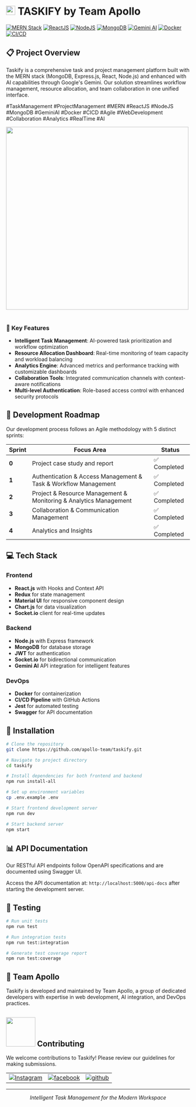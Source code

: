 # <img src="https://media.giphy.com/media/hvRJCLFzcasrR4ia7z/giphy.gif" width="25"> TASKIFY by Team Apollo

[![MERN Stack](https://img.shields.io/badge/Stack-MERN-blue)](https://www.mongodb.com/mern-stack)
[![ReactJS](https://img.shields.io/badge/Frontend-React-61DAFB)](https://reactjs.org/)
[![NodeJS](https://img.shields.io/badge/Backend-Node.js-339933)](https://nodejs.org/)
[![MongoDB](https://img.shields.io/badge/Database-MongoDB-47A248)](https://www.mongodb.com/)
[![Gemini AI](https://img.shields.io/badge/AI-Gemini-4285F4)](https://ai.google.dev/)
[![Docker](https://img.shields.io/badge/DevOps-Docker-2496ED)](https://www.docker.com/)
[![CI/CD](https://img.shields.io/badge/Pipeline-CI%2FCD-success)](https://github.com/features/actions)



## 📋 Project Overview

Taskify is a comprehensive task and project management platform built with the MERN stack (MongoDB, Express.js, React, Node.js) and enhanced with AI capabilities through Google's Gemini. Our solution streamlines workflow management, resource allocation, and team collaboration in one unified interface.

#TaskManagement #ProjectManagement #MERN #ReactJS #NodeJS #MongoDB #GeminiAI #Docker #CICD #Agile #WebDevelopment #Collaboration #Analytics #RealTime #AI

<img src="https://user-images.githubusercontent.com/74038190/212749447-bfb7e725-6987-49d9-ae85-2015e3e7cc41.gif" width="500">
<br><br>

### 🚀 Key Features

- **Intelligent Task Management**: AI-powered task prioritization and workflow optimization
- **Resource Allocation Dashboard**: Real-time monitoring of team capacity and workload balancing
- **Analytics Engine**: Advanced metrics and performance tracking with customizable dashboards
- **Collaboration Tools**: Integrated communication channels with context-aware notifications
- **Multi-level Authentication**: Role-based access control with enhanced security protocols

## 🔄 Development Roadmap

Our development process follows an Agile methodology with 5 distinct sprints:

| Sprint | Focus Area | Status |
|--------|------------|--------|
| **0** | Project case study and report | ✅ Completed |
| **1** | Authentication & Access Management & Task & Workflow Management | ✅ Completed |
| **2** | Project & Resource Management & Monitoring & Analytics Management | ✅ Completed |
| **3** | Collaboration & Communication Management | ✅ Completed |
| **4** | Analytics and Insights | ✅ Completed |

## 💻 Tech Stack

### Frontend
- **React.js** with Hooks and Context API
- **Redux** for state management
- **Material UI** for responsive component design
- **Chart.js** for data visualization
- **Socket.io** client for real-time updates

### Backend
- **Node.js** with Express framework
- **MongoDB** for database storage
- **JWT** for authentication
- **Socket.io** for bidirectional communication
- **Gemini AI** API integration for intelligent features

### DevOps
- **Docker** for containerization
- **CI/CD Pipeline** with GitHub Actions
- **Jest** for automated testing
- **Swagger** for API documentation

## 🔧 Installation

```bash
# Clone the repository
git clone https://github.com/apollo-team/taskify.git

# Navigate to project directory
cd taskify

# Install dependencies for both frontend and backend
npm run install-all

# Set up environment variables
cp .env.example .env

# Start frontend development server
npm run dev

# Start backend server
npm start
```

## 📊 API Documentation

Our RESTful API endpoints follow OpenAPI specifications and are documented using Swagger UI.

Access the API documentation at: `http://localhost:5000/api-docs` after starting the development server.

## 🧪 Testing

```bash
# Run unit tests
npm run test

# Run integration tests
npm run test:integration

# Generate test coverage report
npm run test:coverage
```

## 👥 Team Apollo

Taskify is developed and maintained by Team Apollo, a group of dedicated developers with expertise in web development, AI integration, and DevOps practices.

## <img src='https://raw.githubusercontent.com/ShahriarShafin/ShahriarShafin/main/Assets/handshake.gif' width="80"> Contributing

We welcome contributions to Taskify! Please review our guidelines for making submissions.
<div align="center">
<table>
  <tr>
      <td align="center">
      <a href="https://www.instagram.com/apollotaskify/" target="_blank">
        <img src="https://bentos.jkominovic.dev/api/v1/bento-cards?url=https%3A%2F%2Fwww.instagram.com%2Fknightgamer87%2F&subtitle=@Apollo&size=square" alt="Instagram">
      </a>
    </td>
    <td align="center">
      <a href="https://www.facebook.com/profile.php?id=61576212182631" target="_blank">
        <img src="https://bentos.jkominovic.dev/api/v1/bento-cards?url=https%3A%2F%2Ffacebook.com%2Fkenan.gain&subtitle=@Apollo&size=square" alt="facebook">
      </a>
    </td>
    <td align="center">
      <a href="https://github.com/Sarahenia20/Apollo_FS_Taskify" target="_blank">
        <img src="https://bentos.jkominovic.dev/api/v1/bento-cards?url=https%3A%2F%2Fgithub.com%2FKenanGain&subtitle=%2FApollo&size=square" alt="github">
      </a>
    </td>
  </tr>
</table>
</div>




---

<p align="center">
  <i>Intelligent Task Management for the Modern Workspace</i>
</p>
